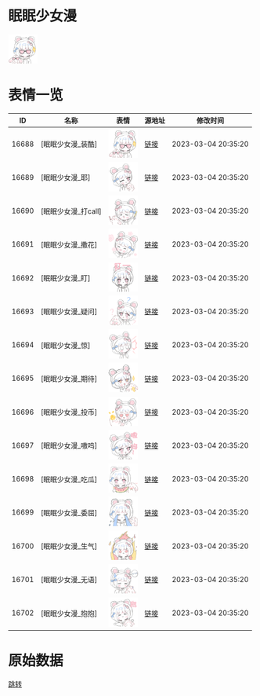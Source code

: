 # 眠眠少女漫

<img src="./cover.png" height="60" alt="cover" />

# 表情一览

|ID|名称|表情|源地址|修改时间|
|----|----|----|----|----|
|16688|[眠眠少女漫_装酷]|<img src="./pic/016688_%5B眠眠少女漫_装酷%5D.png" height="60" alt="装酷"/>|[链接](https://i0.hdslb.com/bfs/garb/8769838af9cd4b96f9aed316a835fada62a251ef.png)|2023-03-04 20:35:20|
|16689|[眠眠少女漫_耶]|<img src="./pic/016689_%5B眠眠少女漫_耶%5D.png" height="60" alt="耶"/>|[链接](https://i0.hdslb.com/bfs/garb/585e8b75c9b81130d67320c5916a0e8bcb257c49.png)|2023-03-04 20:35:20|
|16690|[眠眠少女漫_打call]|<img src="./pic/016690_%5B眠眠少女漫_打call%5D.png" height="60" alt="打call"/>|[链接](https://i0.hdslb.com/bfs/garb/892840959aa62d50453391f033ebab6edb21b9d8.png)|2023-03-04 20:35:20|
|16691|[眠眠少女漫_撒花]|<img src="./pic/016691_%5B眠眠少女漫_撒花%5D.png" height="60" alt="撒花"/>|[链接](https://i0.hdslb.com/bfs/garb/1e477233107d4be2b25071167d6dc89ee0403c7c.png)|2023-03-04 20:35:20|
|16692|[眠眠少女漫_盯]|<img src="./pic/016692_%5B眠眠少女漫_盯%5D.png" height="60" alt="盯"/>|[链接](https://i0.hdslb.com/bfs/garb/cdb5fd42812c2a98e5b41c8999502c28ce7734cc.png)|2023-03-04 20:35:20|
|16693|[眠眠少女漫_疑问]|<img src="./pic/016693_%5B眠眠少女漫_疑问%5D.png" height="60" alt="疑问"/>|[链接](https://i0.hdslb.com/bfs/garb/26f267a2b70b32a3cbc163b580007036454cbec3.png)|2023-03-04 20:35:20|
|16694|[眠眠少女漫_惊]|<img src="./pic/016694_%5B眠眠少女漫_惊%5D.png" height="60" alt="惊"/>|[链接](https://i0.hdslb.com/bfs/garb/f8405423dbbe03d13f55a829e0961e4a8f65322c.png)|2023-03-04 20:35:20|
|16695|[眠眠少女漫_期待]|<img src="./pic/016695_%5B眠眠少女漫_期待%5D.png" height="60" alt="期待"/>|[链接](https://i0.hdslb.com/bfs/garb/006df73fce62a10150efc74af05682dd5feb81fc.png)|2023-03-04 20:35:20|
|16696|[眠眠少女漫_投币]|<img src="./pic/016696_%5B眠眠少女漫_投币%5D.png" height="60" alt="投币"/>|[链接](https://i0.hdslb.com/bfs/garb/ed16c1d0e7dcbaaaade97412e473502a8c2c3b72.png)|2023-03-04 20:35:20|
|16697|[眠眠少女漫_嗷呜]|<img src="./pic/016697_%5B眠眠少女漫_嗷呜%5D.png" height="60" alt="嗷呜"/>|[链接](https://i0.hdslb.com/bfs/garb/9238304f89e7a4c2ff97381df823baf2b3e5e1ad.png)|2023-03-04 20:35:20|
|16698|[眠眠少女漫_吃瓜]|<img src="./pic/016698_%5B眠眠少女漫_吃瓜%5D.png" height="60" alt="吃瓜"/>|[链接](https://i0.hdslb.com/bfs/garb/9d97b7d33b289cc6df090e85b76db79af732a5cd.png)|2023-03-04 20:35:20|
|16699|[眠眠少女漫_委屈]|<img src="./pic/016699_%5B眠眠少女漫_委屈%5D.png" height="60" alt="委屈"/>|[链接](https://i0.hdslb.com/bfs/garb/fcab842a02130c28aad5a16784d5eb16fb35fc66.png)|2023-03-04 20:35:20|
|16700|[眠眠少女漫_生气]|<img src="./pic/016700_%5B眠眠少女漫_生气%5D.png" height="60" alt="生气"/>|[链接](https://i0.hdslb.com/bfs/garb/3f8631ace140e9ff66a0883de58f74735db25658.png)|2023-03-04 20:35:20|
|16701|[眠眠少女漫_无语]|<img src="./pic/016701_%5B眠眠少女漫_无语%5D.png" height="60" alt="无语"/>|[链接](https://i0.hdslb.com/bfs/garb/adf0a1146c50ef3537571af4fc93648a0182cd76.png)|2023-03-04 20:35:20|
|16702|[眠眠少女漫_抱抱]|<img src="./pic/016702_%5B眠眠少女漫_抱抱%5D.png" height="60" alt="抱抱"/>|[链接](https://i0.hdslb.com/bfs/garb/4f33d028e082c419a2c4d14a80903a4cddfd511d.png)|2023-03-04 20:35:20|

# 原始数据

[跳转](./raw.json)

